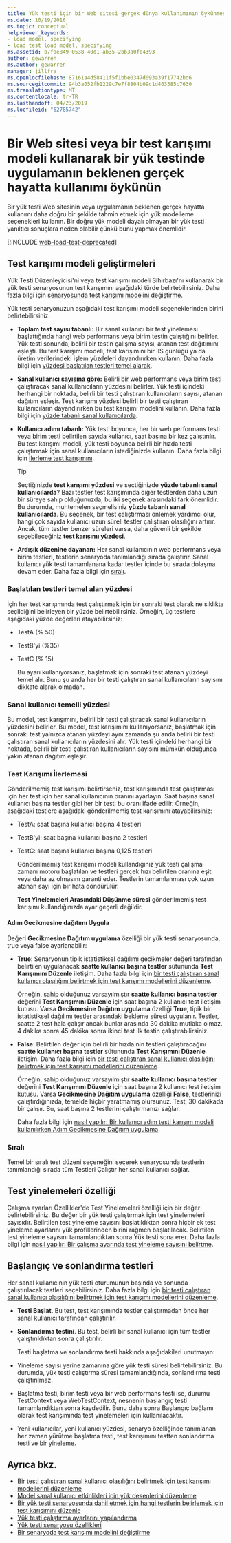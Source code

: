 ```yaml
---
title: Yük testi için bir Web sitesi gerçek dünya kullanımının öykünmesini yapma
ms.date: 10/19/2016
ms.topic: conceptual
helpviewer_keywords:
- load model, specifying
- load test load model, specifying
ms.assetid: b7fae849-0538-40d1-ab35-2bb3a0fe4393
author: gewarren
ms.author: gewarren
manager: jillfra
ms.openlocfilehash: 87161a4d58411f5f1bbe0347d093a39f17742bd6
ms.sourcegitcommit: 94b3a052fb1229c7e7f8804b09c1d403385c7630
ms.translationtype: MT
ms.contentlocale: tr-TR
ms.lasthandoff: 04/23/2019
ms.locfileid: "62785742"
---
```

# <a name="emulate-expected-real-world-usage-of-a-website-or-application-in-a-load-test-using-a-test-mix-model"></a>Bir Web sitesi veya bir test karışımı modeli kullanarak bir yük testinde uygulamanın beklenen gerçek hayatta kullanımı öykünün

Bir yük testi Web sitesinin veya uygulamanın beklenen gerçek hayatta kullanımı daha doğru bir şekilde tahmin etmek için yük modelleme seçenekleri kullanın. Bir doğru yük modeli dayalı olmayan bir yük testi yanıltıcı sonuçlara neden olabilir çünkü bunu yapmak önemlidir.

[!INCLUDE [web-load-test-deprecated](includes/web-load-test-deprecated.md)]

## <a name="test-mix-model-enhancements"></a>Test karışımı modeli geliştirmeleri

Yük Testi Düzenleyicisi'ni veya test karışımı modeli Sihirbazı'nı kullanarak bir yük testi senaryosunun test karışımını aşağıdaki türde belirtebilirsiniz. Daha fazla bilgi için [senaryosunda test karışımı modelini değiştirme](../test/edit-test-mix-models-to-specify-the-probability-of-a-virtual-user-running-a-test.md).

Yük testi senaryonuzun aşağıdaki test karışımı modeli seçeneklerinden birini belirtebilirsiniz:

- **Toplam test sayısı tabanlı:** Bir sanal kullanıcı bir test yinelemesi başlattığında hangi web performans veya birim testin çalıştığını belirler. Yük testi sonunda, belirli bir testin çalışma sayısı, atanan test dağıtımını eşleşti. Bu test karışımı modeli, test karışımını bir IIS günlüğü ya da üretim verilerindeki işlem yüzdeleri dayandırırken kullanın. Daha fazla bilgi için [yüzdesi başlatılan testleri temel alarak](#BasedOnTestsStarted).

- **Sanal kullanıcı sayısına göre:** Belirli bir web performans veya birim testi çalıştıracak sanal kullanıcıların yüzdesini belirler. Yük testi içindeki herhangi bir noktada, belirli bir testi çalıştıran kullanıcıların sayısı, atanan dağıtım eşleşir. Test karışımı yüzdesi belirli bir testi çalıştıran kullanıcıların dayandırırken bu test karışımı modelini kullanın. Daha fazla bilgi için [yüzde tabanlı sanal kullanıcılarda](#PercentageBasedonVirtualUsers).

- **Kullanıcı adımı tabanlı:** Yük testi boyunca, her bir web performans testi veya birim testi belirtilen sayıda kullanıcı, saat başına bir kez çalıştırılır. Bu test karışımı modeli, yük testi boyunca belirli bir hızda testi çalıştırmak için sanal kullanıcıların istediğinizde kullanın. Daha fazla bilgi için [ilerleme test karışımını](#PacingTestMix).

    > [!TIP]
    > Seçtiğinizde **test karışımı yüzdesi** ve seçtiğinizde **yüzde tabanlı sanal kullanıcılarda**? Bazı testler test karışımında diğer testlerden daha uzun bir süreye sahip olduğunuzda, bu iki seçenek arasındaki fark önemlidir. Bu durumda, muhtemelen seçmelisiniz **yüzde tabanlı sanal kullanıcılarda**. Bu seçenek, bir test çalıştırması önlemek yardımcı olur, hangi çok sayıda kullanıcı uzun süreli testler çalıştıran olasılığını artırır. Ancak, tüm testler benzer süreleri varsa, daha güvenli bir şekilde seçebileceğiniz **test karışımı yüzdesi**.

- **Ardışık düzenine dayanan:** Her sanal kullanıcının web performans veya birim testleri, testlerin senaryoda tanımlandığı sırada çalıştırır. Sanal kullanıcı yük testi tamamlanana kadar testler içinde bu sırada dolaşma devam eder. Daha fazla bilgi için [sıralı](#SequentialOrder).

### <a name="BasedOnTestsStarted"></a> Başlatılan testleri temel alan yüzdesi
 İçin her test karışımında test çalıştırmak için bir sonraki test olarak ne sıklıkta seçildiğini belirleyen bir yüzde belirtebilirsiniz. Örneğin, üç testlere aşağıdaki yüzde değerleri atayabilirsiniz:

- TestA (% 50)

- TestB'yi (%35)

- TestC (% 15)

  Bu ayarı kullanıyorsanız, başlatmak için sonraki test atanan yüzdeyi temel alır. Bunu şu anda her bir testi çalıştıran sanal kullanıcıların sayısını dikkate alarak olmadan.

### <a name="PercentageBasedonVirtualUsers"></a> Sanal kullanıcı temelli yüzdesi
 Bu model, test karışımını, belirli bir testi çalıştıracak sanal kullanıcıların yüzdesini belirler. Bu model, test karışımını kullanıyorsanız, başlatmak için sonraki test yalnızca atanan yüzdeyi aynı zamanda şu anda belirli bir testi çalıştıran sanal kullanıcıların yüzdesini alır. Yük testi içindeki herhangi bir noktada, belirli bir testi çalıştıran kullanıcıların sayısını mümkün olduğunca yakın atanan dağıtım eşleşir.

### <a name="PacingTestMix"></a> Test Karışımı İlerlemesi
 Gönderilmemiş test karışımı belirtirseniz, test karışımında test çalıştırması için her test için her sanal kullanıcının oranını ayarlayın. Saat başına sanal kullanıcı başına testler gibi her bir testi bu oranı ifade edilir. Örneğin, aşağıdaki testlere aşağıdaki gönderilmemiş test karışımını atayabilirsiniz:

- TestA: saat başına kullanıcı başına 4 testleri

- TestB'yi: saat başına kullanıcı başına 2 testleri

- TestC: saat başına kullanıcı başına 0,125 testleri

  Gönderilmemiş test karışımı modeli kullandığınız yük testi çalışma zamanı motoru başlatılan ve testleri gerçek hızı belirtilen oranına eşit veya daha az olmasını garanti eder. Testlerin tamamlanması çok uzun atanan sayı için bir hata döndürülür.

  **Test Yinelemeleri Arasındaki Düşünme süresi** gönderilmemiş test karışımı kullandığınızda ayar geçerli değildir.

#### <a name="apply-distribution-to-pacing-delay"></a>Adım Gecikmesine dağıtımı Uygula
 Değeri **Gecikmesine Dağıtım uygulama** özelliği bir yük testi senaryosunda, true veya false ayarlanabilir:

- **True**: Senaryonun tipik istatistiksel dağılımı gecikmeler değeri tarafından belirtilen uygulanacak **saatte kullanıcı başına testler** sütununda **Test Karışımını Düzenle** iletişim. Daha fazla bilgi için [bir testi çalıştıran sanal kullanıcı olasılığını belirtmek için test karışımı modellerini düzenleme](../test/edit-test-mix-models-to-specify-the-probability-of-a-virtual-user-running-a-test.md).

   Örneğin, sahip olduğunuz varsayılmıştır **saatte kullanıcı başına testler** değerini **Test Karışımını Düzenle** için saat başına 2 kullanıcı test iletişim kutusu. Varsa **Gecikmesine Dağıtım uygulama** özelliği **True**, tipik bir istatistiksel dağılımı testler arasındaki bekleme süresi uygulanır. Testler, saatte 2 test hala çalışır ancak bunlar arasında 30 dakika mutlaka olmaz. 4 dakika sonra 45 dakika sonra ikinci test ilk testin çalıştırabilirsiniz.

- **False**: Belirtilen değer için belirli bir hızda nin testleri çalıştıracağını **saatte kullanıcı başına testler** sütununda **Test Karışımını Düzenle** iletişim. Daha fazla bilgi için [bir testi çalıştıran sanal kullanıcı olasılığını belirtmek için test karışımı modellerini düzenleme](../test/edit-test-mix-models-to-specify-the-probability-of-a-virtual-user-running-a-test.md).

   Örneğin, sahip olduğunuz varsayılmıştır **saatte kullanıcı başına testler** değerini **Test Karışımını Düzenle** için saat başına 2 kullanıcı test iletişim kutusu. Varsa **Gecikmesine Dağıtım uygulama** özelliği **False**, testlerinizi çalıştırdığınızda, temelde hiçbir yaratmamış olursunuz. Test, 30 dakikada bir çalışır. Bu, saat başına 2 testlerini çalıştırmanızı sağlar.

  Daha fazla bilgi için [nasıl yapılır: Bir kullanıcı adım testi karışım modeli kullanılırken Adım Gecikmesine Dağıtım uygulama](../test/how-to-apply-distribution-to-pacing-delay-when-using-a-user-pace-test-mix-model.md).

### <a name="SequentialOrder"></a> Sıralı
 Temel bir sıralı test düzeni seçeneğini seçerek senaryosunda testlerin tanımlandığı sırada tüm Testleri Çalıştır her sanal kullanıcı sağlar.

## <a name="test-iterations-property"></a>Test yinelemeleri özelliği
 Çalışma ayarları Özellikler'de Test Yinelemeleri özelliği için bir değer belirtebilirsiniz. Bu değer bir yük testi çalıştırmak için test yinelemeleri sayısıdır. Belirtilen test yineleme sayısını başlatıldıktan sonra hiçbir ek test yineleme ayarlarını yük profillerinden birini rağmen başlatılacak. Belirtilen test yineleme sayısını tamamlandıktan sonra Yük testi sona erer. Daha fazla bilgi için [nasıl yapılır: Bir çalışma ayarında test yineleme sayısını belirtme](../test/how-to-specify-the-number-of-test-iterations-in-a-load-test.md).

## <a name="initialize-and-terminate-tests"></a>Başlangıç ve sonlandırma testleri
 Her sanal kullanıcının yük testi oturumunun başında ve sonunda çalıştırılacak testleri seçebilirsiniz. Daha fazla bilgi için [bir testi çalıştıran sanal kullanıcı olasılığını belirtmek için test karışımı modellerini düzenleme](../test/edit-test-mix-models-to-specify-the-probability-of-a-virtual-user-running-a-test.md).

- **Testi Başlat**. Bu test, test karışımında testler çalıştırmadan önce her sanal kullanıcı tarafından çalıştırılır.

- **Sonlandırma testini**. Bu test, belirli bir sanal kullanıcı için tüm testler çalıştırıldıktan sonra çalıştırılır.

  Testi başlatma ve sonlandırma testi hakkında aşağıdakileri unutmayın:

- Yineleme sayısı yerine zamanına göre yük testi süresi belirtebilirsiniz. Bu durumda, yük testi çalıştırma süresi tamamlandığında, sonlandırma testi çalıştırılmaz.

- Başlatma testi, birim testi veya bir web performans testi ise, durumu TestContext veya WebTestContext, nesnenin başlangıç testi tamamlandıktan sonra kaydedilir. Bunu daha sonra Başlangıç bağlamı olarak test karışımında test yinelemeleri için kullanılacaktır.

- Yeni kullanıcılar, yeni kullanıcı yüzdesi, senaryo özelliğinde tanımlanan her zaman yürütme başlatma testi, test karışımını testten sonlandırma testi ve bir yineleme.

## <a name="see-also"></a>Ayrıca bkz.

- [Bir testi çalıştıran sanal kullanıcı olasılığını belirtmek için test karışımı modellerini düzenleme](../test/edit-test-mix-models-to-specify-the-probability-of-a-virtual-user-running-a-test.md)
- [Model sanal kullanıcı etkinlikleri için yük desenlerini düzenleme](../test/edit-load-patterns-to-model-virtual-user-activities.md)
- [Bir yük testi senaryosunda dahil etmek için hangi testlerin belirlemek için test karışımını düzenle](../test/edit-the-test-mix-to-specify-which-web-browsers-types-in-a-load-test-scenario.md)
- [Yük testi çalıştırma ayarlarını yapılandırma](../test/configure-load-test-run-settings.md)
- [Yük testi senaryosu özellikleri](../test/load-test-scenario-properties.md)
- [Bir senaryoda test karışımı modelini değiştirme](../test/edit-test-mix-models-to-specify-the-probability-of-a-virtual-user-running-a-test.md)